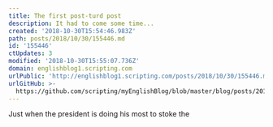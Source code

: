 ```yaml
---
title: The first post-turd post
description: It had to come some time...
created: '2018-10-30T15:54:46.983Z'
path: posts/2018/10/30/155446.md
id: '155446'
ctUpdates: 3
modified: '2018-10-30T15:55:07.736Z'
domain: englishblog1.scripting.com
urlPublic: 'http://englishblog1.scripting.com/posts/2018/10/30/155446.md'
urlGitHub: >-
  https://github.com/scripting/myEnglishBlog/blob/master/blog/posts/2018/10/30/155446.md
---
```

Just when the president is doing his most to stoke the